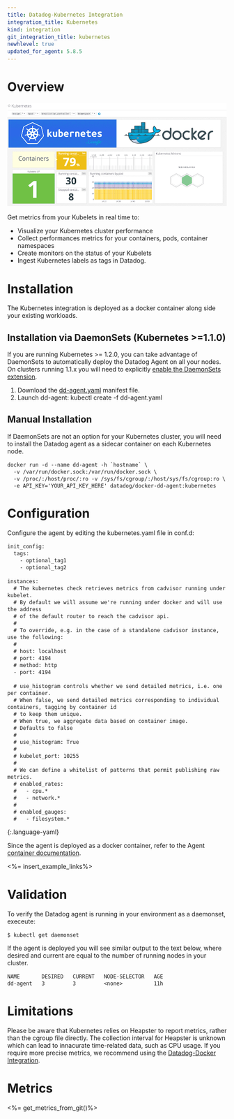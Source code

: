 ```yaml
---
title: Datadog-Kubernetes Integration
integration_title: Kubernetes
kind: integration
git_integration_title: kubernetes
newhlevel: true
updated_for_agent: 5.8.5
---
```

# Overview

![Kubernetes Dashboard](/static/images/k8sdashboard.png)

Get metrics from your Kubelets in real time to:

* Visualize your Kubernetes cluster performance
* Collect performances metrics for your containers, pods, container namespaces
* Create monitors on the status of your Kubelets
* Ingest Kubernetes labels as tags in Datadog.

# Installation

The Kubernetes integration is deployed as a docker container along side your existing workloads.

## Installation via DaemonSets (Kubernetes >=1.1.0)

If you are running Kubernetes >= 1.2.0, you can take advantage of DaemonSets to automatically deploy the Datadog Agent on all your nodes. On clusters running 1.1.x you will need to explicitly [enable the DaemonSets extension](http://kubernetes.io/v1.1/docs/admin/daemons.html#caveats).

1. Download the [dd-agent.yaml](https://app.datadoghq.com/account/settings#agent/kubernetes) manifest file.
1. Launch dd-agent:
       kubectl create -f dd-agent.yaml

## Manual Installation

If DaemonSets are not an option for your Kubernetes cluster, you will need to install the Datadog agent as a sidecar container on each Kubernetes node.

    docker run -d --name dd-agent -h `hostname` \
      -v /var/run/docker.sock:/var/run/docker.sock \
      -v /proc/:/host/proc/:ro -v /sys/fs/cgroup/:/host/sys/fs/cgroup:ro \
      -e API_KEY='YOUR_API_KEY_HERE' datadog/docker-dd-agent:kubernetes

# Configuration

Configure the agent by editing the kubernetes.yaml file in conf.d:

    init_config:
      tags:
        - optional_tag1
        - optional_tag2

    instances:
      # The kubernetes check retrieves metrics from cadvisor running under kubelet.
      # By default we will assume we're running under docker and will use the address
      # of the default router to reach the cadvisor api.
      #
      # To override, e.g. in the case of a standalone cadvisor instance, use the following:
      #
      # host: localhost
      # port: 4194
      # method: http
      - port: 4194

      # use_histogram controls whether we send detailed metrics, i.e. one per container.
      # When false, we send detailed metrics corresponding to individual containers, tagging by container id
      # to keep them unique.
      # When true, we aggregate data based on container image.
      # Defaults to false
      # 
      # use_histogram: True
      #
      # kubelet_port: 10255
      #
      # We can define a whitelist of patterns that permit publishing raw metrics.
      # enabled_rates:
      #   - cpu.*
      #   - network.*
      #
      # enabled_gauges:
      #   - filesystem.*
{:.language-yaml}

Since the agent is deployed as a docker container, refer to the Agent [container documentation](https://github.com/DataDog/docker-dd-agent).

<%= insert_example_links%>

# Validation

To verify the Datadog agent is running in your environment as a daemonset, execeute:

    $ kubectl get daemonset

If the agent is deployed you will see similar output to the text below, where desired and current are equal to the number of running nodes in your cluster.

    NAME       DESIRED   CURRENT   NODE-SELECTOR   AGE
    dd-agent   3         3         <none>          11h

# Limitations

Please be aware that Kubernetes relies on Heapster to report metrics, rather than the cgroup file directly. The collection interval for Heapster is unknown which can lead to innacurate time-related data, such as CPU usage. If you require more precise metrics, we recommend using the [Datadog-Docker Integration](/integrations/docker/).

# Metrics

<%= get_metrics_from_git()%>
